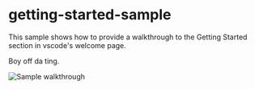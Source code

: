 # getting-started-sample

This sample shows how to provide a walkthrough to the Getting Started section in vscode's welcome page.

Boy off da ting.

![Sample walkthrough](./media/sample.png)